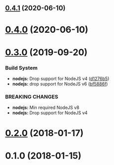 ## [0.4.1](https://github.com/VovanR/toggle-in-array/compare/v0.4.0...v0.4.1) (2020-06-10)



# [0.4.0](https://github.com/VovanR/toggle-in-array/compare/v0.3.0...v0.4.0) (2020-06-10)



# [0.3.0](https://github.com/VovanR/toggle-in-array/compare/v0.2.0...v0.3.0) (2019-09-20)


### Build System

* **nodejs:** Drop support for NodeJS v4 ([d1276b5](https://github.com/VovanR/toggle-in-array/commit/d1276b5))
* **nodejs:** drop support for NodeJS v6 ([bf5886f](https://github.com/VovanR/toggle-in-array/commit/bf5886f))


### BREAKING CHANGES

* **nodejs:** Min required NodeJS v8
* **nodejs:** Drop support for NodeJS v4



<a name="0.2.0"></a>
# [0.2.0](https://github.com/VovanR/toggle-in-array/compare/v0.1.0...v0.2.0) (2018-01-17)



<a name="0.1.0"></a>
# 0.1.0 (2018-01-15)



